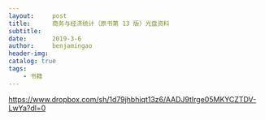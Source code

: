 ```yaml
---
layout:     post
title:      商务与经济统计（原书第 13 版）光盘资料
subtitle:   
date:       2019-3-6
author:     benjamingao
header-img: 
catalog: true
tags:
    - 书籍
---
```


https://www.dropbox.com/sh/1d79jhbhiqt13z6/AADJ9tIrge05MKYCZTDV-LwYa?dl=0